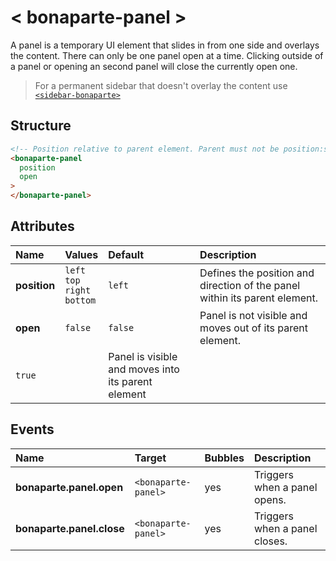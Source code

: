 # < bonaparte-panel >
A panel is a temporary UI element that slides in from one side and overlays the content. 
There can only be one panel open at a time. Clicking outside of a panel or opening an second panel will close the currently open one.

> For a permanent sidebar that doesn't overlay the content use [`<sidebar-bonaparte>`](bonaparte-sidebar.html)

## Structure
```html
<!-- Position relative to parent element. Parent must not be position:static. -->
<bonaparte-panel 
  position 
  open
>
</bonaparte-panel>
```

## Attributes
Name | Values | Default | Description 
:--------- | :--- | :------ | :----------
__position__ | `left`<br>`top`<br>`right`<br>`bottom` | `left` | Defines the position and direction of the panel within its parent element.
__open__ | `false` | `false` | Panel is not visible and moves out of its parent element.
 | `true` | | Panel is visible and moves into its parent element

## Events
Name | Target | Bubbles | Description 
:--------- | :--- | :------ | :------
__bonaparte.panel.open__ | `<bonaparte-panel>` | yes | Triggers when a panel opens.
__bonaparte.panel.close__ | `<bonaparte-panel>` | yes | Triggers when a panel closes.
